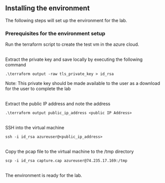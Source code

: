 ## Installing the environment 
The following steps will set up the environment for the lab.

### Prerequisites for the environment setup 

Run the terraform script to create the test vm in the azure cloud. <br>
<br>

Extract the private key and save locally by executing the following command 

`.\terraform output -raw tls_private_key > id_rsa`

Note: This private key should be made available to the user as a download for the user to complete the lab <br>
<br>

Extract the public IP address and note the address 

`.\terraform output public_ip_address <public IP Address>`<br>
<br>

SSH into the virtual machine

`ssh -i id_rsa azureuser@<public_ip_address>`<br>
<br>

Copy the pcap file to the virtual machine to the /tmp directory

`scp -i id_rsa capture.cap azureuser@74.235.17.169:/tmp`<br>
<br>

The environment is ready for the lab. 
